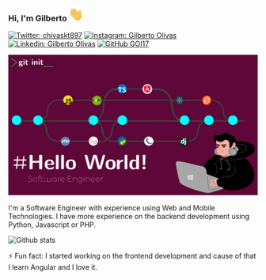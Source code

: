### Hi, I'm Gilberto <img src="https://raw.githubusercontent.com/ABSphreak/ABSphreak/master/gifs/Hi.gif" width="30px">

[![Twitter: chivaskt897](https://img.shields.io/twitter/follow/chivaskt897?style=social)](https://twitter.com/chivaskt897)
[![Instagram: Gilberto Olivas](https://img.shields.io/badge/-Gilberto_Olivas-lightgray?style=flat-square&logo=Instagram&link=https://www.instagram.com/gilberto1712/)](https://www.instagram.com/gilberto1712/)
[![Linkedin: Gilberto Olivas](https://img.shields.io/badge/-Gilberto_Olivas-blue?style=flat-square&logo=Linkedin&logoColor=white&link=https://www.linkedin.com/in/golivas-it/)](https://www.linkedin.com/in/golivas-it/)
[![GitHub GOI17](https://img.shields.io/github/followers/GOI17?label=follow&style=social)](https://github.com/GOI17)

<img src="https://github.com/GOI17/GOI17/blob/master/header.png"/>

I'm a Software Engineer with experience using Web and Mobile Technologies. I have more experience on the backend development using Python, Javascript or PHP.

![Github stats](https://github-readme-stats.vercel.app/api?username=GOI17&show_icons=true&hide_border=true)

⚡ Fun fact: 
  I started working on the frontend development and cause of that I learn Angular and I love it.
  
